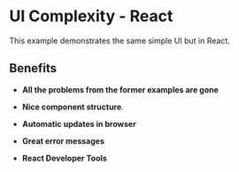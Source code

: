 # UI Complexity - React

This example demonstrates the same simple UI but in React.

## Benefits

* **All the problems from the former examples are gone**

* **Nice component structure**.

* **Automatic updates in browser**

* **Great error messages**

* **React Developer Tools**
